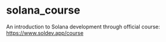 # solana_course

An introduction to Solana development through official course: https://www.soldev.app/course
